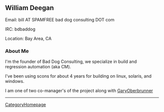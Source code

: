 

## William Deegan

Email: bill AT SPAMFREE bad dog consulting DOT com 

IRC: bdbaddog 

Location: Bay Area, CA 


### About Me

I'm the founder of Bad Dog Consulting, we specialize in build and regression automation (aka CM). 

I've been using scons for about 4 years for building on linux, solaris, and windows. 

I am one of two co-manager's of the project along with [GaryOberbrunner](GaryOberbrunner) 



---

 [CategoryHomepage](CategoryHomepage) 
